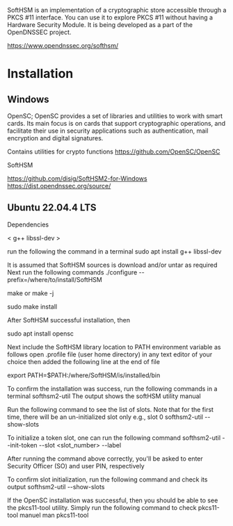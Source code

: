 SoftHSM is an implementation of a cryptographic store accessible through a PKCS #11 interface. You can use it to explore PKCS #11 without having a Hardware Security Module. It is being developed as a part of the OpenDNSSEC project.

https://www.opendnssec.org/softhsm/


# Installation

## Windows

OpenSC; OpenSC provides a set of libraries and utilities to work with smart cards. Its main focus is on cards that support cryptographic operations, and facilitate their use in security applications such as authentication, mail encryption and digital signatures.

Contains utilities for crypto functions
https://github.com/OpenSC/OpenSC


SoftHSM

https://github.com/disig/SoftHSM2-for-Windows
https://dist.opendnssec.org/source/

## Ubuntu 22.04.4 LTS

Dependencies

< g++
libssl-dev >

run the following the command in a terminal
sudo apt install g++ libssl-dev

It is assumed that SoftHSM sources is download and/or untar as required
Next run the following commands
./configure --prefix=/where/to/install/SoftHSM

make or make -j

sudo make install

After SoftHSM successful installation, then

sudo apt install opensc

Next include the SoftHSM library location to PATH environment variable as follows
open .profile file (user home directory) in any text editor of your choice then added the following line at the end of file


export PATH=$PATH:/where/SoftHSM/is/installed/bin


To confirm the installation was success, run the following commands in a terminal
softhsm2-util
The output shows the softHSM utility manual

Run the following command to see the list of slots. Note that for the first time, there will be an un-initialized slot only e.g., slot 0
softhsm2-util --show-slots

To initialize a token slot, one can run the following command
softhsm2-util --init-token --slot <slot_number> --label <text>

After running the command above correctly, you'll be asked to enter Security Officer (SO) and user PIN, respectively

To confirm slot initialization, run the following command and check its output
softhsm2-util --show-slots


If the OpenSC installation was successful, then you should be able to see the pkcs11-tool utility.
Simply run the following command to check pkcs11-tool manuel
man pkcs11-tool
